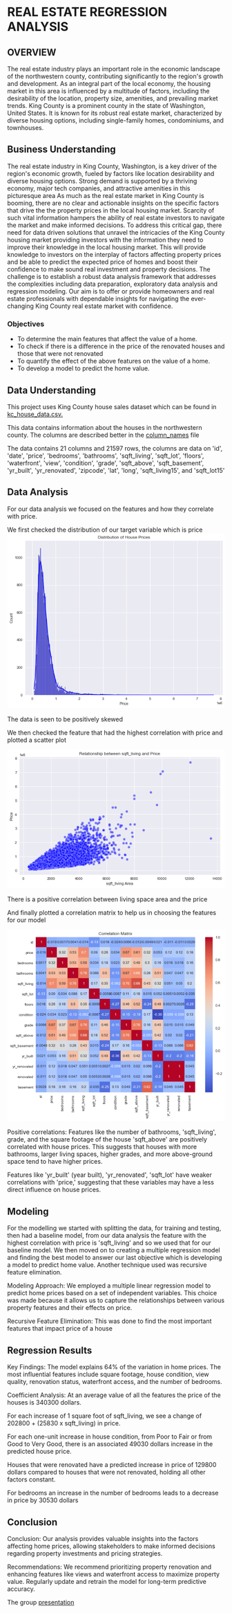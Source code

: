 # REAL ESTATE REGRESSION ANALYSIS

## OVERVIEW

The real estate industry plays an important role in the economic landscape of the northwestern county, contributing significantly to the region's growth and development. As an integral part of the local economy, the housing market in this area is influenced by a multitude of factors, including the desirability of the location, property size, amenities, and prevailing market trends. King County is a prominent county in the state of Washington, United States. It is known for its robust real estate market, characterized by diverse housing options, including single-family homes, condominiums, and townhouses.


## Business Understanding

The real estate industry in King County, Washington, is a key driver of the region's economic growth, fueled by factors like location desirability and diverse housing options. Strong demand is supported by a thriving economy, major tech companies, and attractive amenities in this picturesque area
As much as the real estate market in King County is booming, there are no clear and actionable insights on the specific factors that drive the the property prices in the local housing market. Scarcity of such vital information hampers the ability of real estate investors to navigate the market and make informed decisions.
To address this critical gap, there need for data driven solutions that unravel the intricacies of the King County housing market providing investors with the information they need to improve their knowledge in the local housing market. This will provide knowledge to investors on the interplay of factors affecting property prices and be able to predict the expected price of homes and boost their confidence to make sound real investment and property decisions.
The challenge is to establish a robust data analysis framework that addresses the complexities including data preparation, exploratory data analysis and regression modeling. Our aim is to offer or provide homeowners and real estate professionals with dependable insights for navigating the ever-changing King County real estate market with confidence.

### Objectives

* To determine the main features that affect the value of a home.
* To check if there is a difference in the price of the renovated houses and those that were not renovated
* To quantify the effect of the above features on the value of a home.
* To develop a model to predict the home value.


## Data Understanding

This project uses King County house sales dataset which can be found in [kc_house_data.csv.](./data/kc_house_data.csv)

This data contains information about the houses in the northwestern county.
The columns are described better in the [column_names](./data/column_names.md) file

The data contains 21 columns and 21597 rows, the columns are data on 'id', 'date', 'price', 'bedrooms', 'bathrooms', 'sqft_living', 'sqft_lot', 'floors', 'waterfront', 'view', 'condition', 'grade', 'sqft_above', 'sqft_basement', 'yr_built', 'yr_renovated', 'zipcode', 'lat', 'long', 'sqft_living15', and 'sqft_lot15'

## Data Analysis

For our data analysis we focused on the features and how they correlate with price.

We first checked the distribution of our target variable which is price
![Distribution of price](./Images/image.png)

The data is seen to be positively skewed

We then checked the feature that had the highest correlation with price and plotted a scatter plot

![Sqft_living Vs Price](./Images/image-1.png)


There is a positive correlation between living space area and the price


And finally plotted a correlation matrix to help us in choosing the features for our model

![Correlation matrix](./Images/image-2.png)

Positive correlations: Features like the number of bathrooms, 'sqft_living', grade, and the square footage of the house 'sqft_above' are positively correlated with house prices. This suggests that houses with more bathrooms, larger living spaces, higher grades, and more above-ground space tend to have higher prices.

Features like 'yr_built' (year built), 'yr_renovated', 'sqft_lot' have weaker correlations with 'price,' suggesting that these variables may have a less direct influence on house prices.



## Modeling

For the modelling we started with splitting the data, for training and testing, then had a baseline model, from our data analysis the feature with the highest correlation with price is 'sqft_living' and so we used that for our baseline model. We then moved on to creating a multiple regression model and finding the best model to answer our last objective which is developing a model to predict home value. Another 
technique used was recursive feature elimination.

Modeling Approach: We employed a multiple linear regression model to predict home prices based on a set of independent variables. This choice was made because it allows us to capture the relationships between various property features and their effects on price.

Recursive Feature Elimination: This was done to find the most important features that impact price of a house


## Regression Results

Key Findings: The model explains 64% of the variation in home prices. The most influential features include square footage, house condition, view quality, renovation status, waterfront access, and the number of bedrooms.

Coefficient Analysis: At an average value of all the features the price of the houses is 340300 dollars.

For each increase of 1 square foot of sqft_living, we see a change of 202800 + (25830 x sqft_living) in price.

For each one-unit increase in house condition, from Poor to Fair or from Good to Very Good, there is an associated 49030 dollars increase in the predicted house price. 

Houses that were renovated have a predicted increase in price of 129800 dollars compared to houses that were not renovated, holding all other factors constant. 

For bedrooms an increase in the number of bedrooms leads to a decrease in price by 30530 dollars

## Conclusion  

Conclusion: Our analysis provides valuable insights into the factors affecting home prices, allowing stakeholders to make informed decisions regarding property investments and pricing strategies.

Recommendations: We recommend prioritizing property renovation and enhancing features like views and waterfront access to maximize property value. Regularly update and retrain the model for long-term predictive accuracy.

The group [presentation](GROUP3-PRESENTATION.pdf) 








